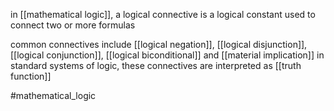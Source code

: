 in [[mathematical logic]], a logical connective is a logical constant used to connect two or more formulas

common connectives include [[logical negation]], [[logical disjunction]], [[logical conjunction]], [[logical biconditional]] and [[material implication]]
in standard systems of logic, these connectives are interpreted as  [[truth function]]

#mathematical_logic 